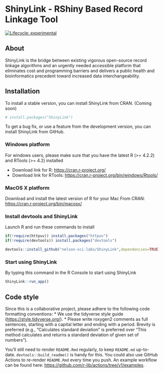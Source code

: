 
<!-- README.md is generated from README.Rmd. Please edit that file -->

# ShinyLink - RShiny Based Record Linkage Tool

<!-- badges: start -->

[![Lifecycle:
experimental](https://img.shields.io/badge/lifecycle-experimental-orange.svg)](https://lifecycle.r-lib.org/articles/stages.html#experimental)
<!-- badges: end -->

## About

ShinyLink is the bridge between existing vigorous open-source record
linkage algorithms and an urgently needed accessible platform that
eliminates cost and programming barriers and delivers a public health
and bioinformatics precedent toward increased data interchangeability.

## Installation

To install a stable version, you can install ShinyLink from CRAN.
(Coming soon)

``` r
# install.packages("ShinyLink")
```

To get a bug fix, or use a feature from the development version, you can
install ShinyLink from GitHub.

### Windows platform

For windows users, please make sure that you have the latest R (\>=
4.2.2) and RTools (\>= 4.2) installed

- Download link for R: <https://cran.r-project.org/>
- Download link for RTools:
  <https://cran.r-project.org/bin/windows/Rtools/>

### MacOS X platform

Download and install the latest version of R for your Mac From CRAN:
<https://cran.r-project.org/bin/macosx/>

### Install devtools and ShinyLink

Launch R and run these commands to install

``` r
if(!require(httpuv)) install.packages("httpuv")
if(!require(devtools)) install.packages("devtools")

devtools::install_github("nelson-sci-labs/ShinyLink",dependencies=TRUE)
```

### Start using ShinyLink

By typing this command in the R Console to start using ShinyLink

``` r
ShinyLink::run_app()
```

## Code style

Since this is a collaborative project, please adhere to the following
code formatting conventions: \* We use the tidyverse style guide
(<https://style.tidyverse.org/>). \* Please write roxygen2 comments as
full sentences, starting with a capital letter and ending with a period.
Brevity is preferred (e.g., “Calculates standard deviation” is preferred
over “This method calculates and returns a standard deviation of given
set of numbers”).

You’ll still need to render `README.Rmd` regularly, to keep `README.md`
up-to-date. `devtools::build_readme()` is handy for this. You could also
use GitHub Actions to re-render `README.Rmd` every time you push. An
example workflow can be found here:
<https://github.com/r-lib/actions/tree/v1/examples>.
